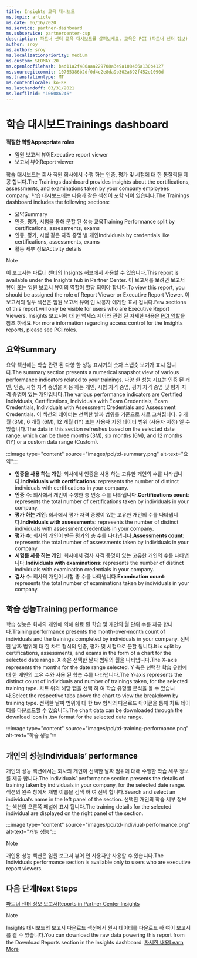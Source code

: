 ```yaml
---
title: Insights 교육 대시보드
ms.topic: article
ms.date: 06/16/2020
ms.service: partner-dashboard
ms.subservice: partnercenter-csp
description: 파트너 센터 교육 대시보드를 살펴보세요. 교육은 PCI (파트너 센터 정보) 영역에서 사용할 수 있는 보고서 중 하나입니다.
author: sroy
ms.author: sroy
ms.localizationpriority: medium
ms.custom: SEOMAY.20
ms.openlocfilehash: bad11a2f480aaa229708a3e9a108466a130b4127
ms.sourcegitcommit: 10765386b2df0d4c2e8da9b302a692f452e1090d
ms.translationtype: MT
ms.contentlocale: ko-KR
ms.lasthandoff: 03/31/2021
ms.locfileid: "106086246"
---
```

# <a name="trainings-dashboard"></a><span data-ttu-id="0e76f-104">학습 대시보드</span><span class="sxs-lookup"><span data-stu-id="0e76f-104">Trainings dashboard</span></span>

<span data-ttu-id="0e76f-105">**적절한 역할**</span><span class="sxs-lookup"><span data-stu-id="0e76f-105">**Appropriate roles**</span></span>

- <span data-ttu-id="0e76f-106">임원 보고서 뷰어</span><span class="sxs-lookup"><span data-stu-id="0e76f-106">Executive report viewer</span></span>
- <span data-ttu-id="0e76f-107">보고서 뷰어</span><span class="sxs-lookup"><span data-stu-id="0e76f-107">Report viewer</span></span>

<span data-ttu-id="0e76f-108">학습 대시보드는 회사 직원 회사에서 수행 하는 인증, 평가 및 시험에 대 한 통찰력을 제공 합니다.</span><span class="sxs-lookup"><span data-stu-id="0e76f-108">The Trainings dashboard provides insights about the certifications, assessments, and examinations taken by your company employees company.</span></span> <span data-ttu-id="0e76f-109">학습 대시보드에는 다음과 같은 섹션이 포함 되어 있습니다.</span><span class="sxs-lookup"><span data-stu-id="0e76f-109">The Trainings dashboard includes the following sections:</span></span>

- <span data-ttu-id="0e76f-110">요약</span><span class="sxs-lookup"><span data-stu-id="0e76f-110">Summary</span></span>
- <span data-ttu-id="0e76f-111">인증, 평가, 시험을 통해 분할 된 성능 교육</span><span class="sxs-lookup"><span data-stu-id="0e76f-111">Training Performance split by certifications, assessments, exams</span></span>
- <span data-ttu-id="0e76f-112">인증, 평가, 시험 같은 자격 증명 별 개인</span><span class="sxs-lookup"><span data-stu-id="0e76f-112">Individuals by credentials like certifications, assessments, exams</span></span>
- <span data-ttu-id="0e76f-113">활동 세부 정보</span><span class="sxs-lookup"><span data-stu-id="0e76f-113">Activity details</span></span>

>[!NOTE] 
><span data-ttu-id="0e76f-114">이 보고서는 파트너 센터의 Insights 허브에서 사용할 수 있습니다.</span><span class="sxs-lookup"><span data-stu-id="0e76f-114">This report is available under the Insights hub in Partner Center.</span></span> <span data-ttu-id="0e76f-115">이 보고서를 보려면 보고서 뷰어 또는 임원 보고서 뷰어의 역할이 할당 되어야 합니다.</span><span class="sxs-lookup"><span data-stu-id="0e76f-115">To view this report, you should be assigned the role of Report Viewer or Executive Report Viewer.</span></span> <span data-ttu-id="0e76f-116">이 보고서의 일부 섹션은 임원 보고서 뷰어 인 사용자 에게만 표시 됩니다.</span><span class="sxs-lookup"><span data-stu-id="0e76f-116">Few sections of this report will only be visible for users who are Executive Report Viewers.</span></span> <span data-ttu-id="0e76f-117">Insights 보고서에 대 한 액세스 제어와 관련 된 자세한 내용은 [PCI 역할](pci-roles.md)을 참조 하세요.</span><span class="sxs-lookup"><span data-stu-id="0e76f-117">For more information regarding access control for the Insights reports, please see [PCI roles](pci-roles.md).</span></span>

## <a name="summary"></a><span data-ttu-id="0e76f-118">요약</span><span class="sxs-lookup"><span data-stu-id="0e76f-118">Summary</span></span>

<span data-ttu-id="0e76f-119">요약 섹션에는 학습 관련 된 다양 한 성능 표시기의 숫자 스냅숏 보기가 표시 됩니다.</span><span class="sxs-lookup"><span data-stu-id="0e76f-119">The summary section presents a numerical snapshot view of various performance indicators related to your trainings.</span></span> <span data-ttu-id="0e76f-120">다양 한 성능 지표는 인증 된 개인, 인증, 시험 자격 증명을 사용 하는 개인, 시험 자격 증명, 평가 자격 증명 및 평가 자격 증명이 있는 개인입니다.</span><span class="sxs-lookup"><span data-stu-id="0e76f-120">The various performance indicators are Certified Individuals, Certifications, Individuals with Exam Credentials, Exam Credentials, Individuals with Assessment Credentials and Assessment Credentials.</span></span> <span data-ttu-id="0e76f-121">이 섹션의 데이터는 선택한 날짜 범위를 기준으로 새로 고쳐집니다. 3 개월 (3M), 6 개월 (6M), 12 개월 (1Y) 또는 사용자 지정 데이터 범위 (사용자 지정) 일 수 있습니다.</span><span class="sxs-lookup"><span data-stu-id="0e76f-121">The data in this section refreshes based on the selected date range, which can be three months (3M), six months (6M), and 12 months (1Y) or a custom data range (Custom).</span></span> 

:::image type="content" source="images/pci/td-summary.png" alt-text="요약":::

- <span data-ttu-id="0e76f-123">**인증을 사용 하는 개인**: 회사에서 인증을 사용 하는 고유한 개인의 수를 나타냅니다.</span><span class="sxs-lookup"><span data-stu-id="0e76f-123">**Individuals with certifications**: represents the number of distinct individuals with certifications in your company.</span></span>
- <span data-ttu-id="0e76f-124">**인증 수**: 회사에서 개인이 수행한 총 인증 수를 나타냅니다.</span><span class="sxs-lookup"><span data-stu-id="0e76f-124">**Certifications count**: represents the total number of certifications taken by individuals in your company.</span></span>
- <span data-ttu-id="0e76f-125">**평가 하는 개인**: 회사에서 평가 자격 증명이 있는 고유한 개인의 수를 나타냅니다.</span><span class="sxs-lookup"><span data-stu-id="0e76f-125">**Individuals with assessments**: represents the number of distinct individuals with assessment credentials in your company.</span></span> 
- <span data-ttu-id="0e76f-126">**평가 수**: 회사의 개인이 만든 평가의 총 수를 나타냅니다.</span><span class="sxs-lookup"><span data-stu-id="0e76f-126">**Assessments count**: represents the total number of assessments taken by individuals in your company.</span></span>
- <span data-ttu-id="0e76f-127">**시험를 사용 하는 개인**: 회사에서 검사 자격 증명이 있는 고유한 개인의 수를 나타냅니다.</span><span class="sxs-lookup"><span data-stu-id="0e76f-127">**Individuals with examinations**: represents the number of distinct individuals with examination credentials in your company.</span></span> 
- <span data-ttu-id="0e76f-128">**검사 수**: 회사의 개인이 시험 총 수를 나타냅니다.</span><span class="sxs-lookup"><span data-stu-id="0e76f-128">**Examination count**: represents the total number of examinations taken by individuals in your company.</span></span>

## <a name="training-performance"></a><span data-ttu-id="0e76f-129">학습 성능</span><span class="sxs-lookup"><span data-stu-id="0e76f-129">Training performance</span></span>

<span data-ttu-id="0e76f-130">학습 성능은 회사의 개인에 의해 완료 된 학습 및 개인의 월 단위 수를 제공 합니다.</span><span class="sxs-lookup"><span data-stu-id="0e76f-130">Training performance presents the month-over-month count of individuals and the trainings completed by individuals in your company.</span></span> <span data-ttu-id="0e76f-131">선택한 날짜 범위에 대 한 차트 형식의 인증, 평가 및 시험으로 분할 됩니다.</span><span class="sxs-lookup"><span data-stu-id="0e76f-131">It is split by certifications, assessments, and exams in the form of a chart for the selected date range.</span></span> <span data-ttu-id="0e76f-132">X 축은 선택한 날짜 범위의 월을 나타냅니다.</span><span class="sxs-lookup"><span data-stu-id="0e76f-132">The X-axis represents the months for the date range selected.</span></span> <span data-ttu-id="0e76f-133">Y 축은 선택한 학습 유형에 대 한 개인의 고유 수와 사용 된 학습 수를 나타냅니다.</span><span class="sxs-lookup"><span data-stu-id="0e76f-133">The Y-axis represents the distinct count of individuals and number of trainings taken, for the selected training type.</span></span> <span data-ttu-id="0e76f-134">차트 위의 해당 탭을 선택 하 여 학습 유형별 분석을 볼 수 있습니다.</span><span class="sxs-lookup"><span data-stu-id="0e76f-134">Select the respective tabs above the chart to view the breakdown by training type.</span></span> <span data-ttu-id="0e76f-135">선택한 날짜 범위에 대 한 tsv 형식의 다운로드 아이콘을 통해 차트 데이터를 다운로드할 수 있습니다.</span><span class="sxs-lookup"><span data-stu-id="0e76f-135">The chart data can be downloaded through the download icon in .tsv format for the selected date range.</span></span>

:::image type="content" source="images/pci/td-training-performance.png" alt-text="학습 성능":::

## <a name="individuals-performance"></a><span data-ttu-id="0e76f-137">개인의 성능</span><span class="sxs-lookup"><span data-stu-id="0e76f-137">Individuals’ performance</span></span>

<span data-ttu-id="0e76f-138">개인의 성능 섹션에서는 회사의 개인이 선택한 날짜 범위에 대해 수행한 학습 세부 정보를 제공 합니다.</span><span class="sxs-lookup"><span data-stu-id="0e76f-138">The Individuals’ performance section presents the details of training taken by individuals in your company, for the selected date range.</span></span> <span data-ttu-id="0e76f-139">섹션의 왼쪽 창에서 개별 이름을 검색 하 여 선택 합니다.</span><span class="sxs-lookup"><span data-stu-id="0e76f-139">Search and select an individual’s name in the left panel of the section.</span></span> <span data-ttu-id="0e76f-140">선택한 개인의 학습 세부 정보는 섹션의 오른쪽 패널에 표시 됩니다.</span><span class="sxs-lookup"><span data-stu-id="0e76f-140">The training details for the selected individual are displayed on the right panel of the section.</span></span>

:::image type="content" source="images/pci/td-indiviual-performance.png" alt-text="개별 성능":::

>[!NOTE] 
> <span data-ttu-id="0e76f-142">개인용 성능 섹션은 임원 보고서 뷰어 인 사용자만 사용할 수 있습니다.</span><span class="sxs-lookup"><span data-stu-id="0e76f-142">The Individuals performance section is available only to users who are executive report viewers.</span></span> 

## <a name="next-steps"></a><span data-ttu-id="0e76f-143">다음 단계</span><span class="sxs-lookup"><span data-stu-id="0e76f-143">Next Steps</span></span>

[<span data-ttu-id="0e76f-144">파트너 센터 정보 보고서</span><span class="sxs-lookup"><span data-stu-id="0e76f-144">Reports in Partner Center Insights</span></span>](partner-center-insights.md)

>[!NOTE] 
> <span data-ttu-id="0e76f-145">Insights 대시보드의 보고서 다운로드 섹션에서 원시 데이터를 다운로드 하 여이 보고서를 켤 수 있습니다.</span><span class="sxs-lookup"><span data-stu-id="0e76f-145">You can download the raw data powering this report from the Download Reports section in the Insights dashboard.</span></span> [<span data-ttu-id="0e76f-146">자세한 내용</span><span class="sxs-lookup"><span data-stu-id="0e76f-146">Learn More</span></span>](pci-download-reports.md)
